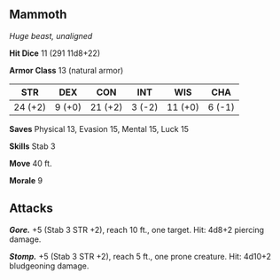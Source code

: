 ## Mammoth

*Huge beast, unaligned*

**Hit Dice** 11 (291 11d8+22)

**Armor Class** 13 (natural armor)

| STR     | DEX     | CON     | INT     | WIS     | CHA     |
|---------|---------|---------|---------|---------|---------|
| 24 (+2) |  9 (+0) | 21 (+2) |  3 (-2) | 11 (+0) |  6 (-1) |

**Saves** Physical 13, Evasion 15, Mental 15, Luck 15

**Skills** Stab 3

**Move** 40 ft.

**Morale** 9

## Attacks

***Gore.*** +5 (Stab 3 STR +2), reach 10 ft., one target. Hit: 4d8+2 piercing damage.

***Stomp.*** +5 (Stab 3 STR +2), reach 5 ft., one prone creature. Hit: 4d10+2 bludgeoning damage.

